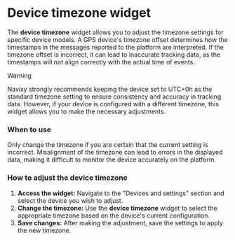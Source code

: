 # Device timezone widget

The **device timezone** widget allows you to adjust the timezone settings for specific device models. A GPS device's timezone offset determines how the timestamps in the messages reported to the platform are interpreted. If the timezone offset is incorrect, it can lead to inaccurate tracking data, as the timestamps will not align correctly with the actual time of events.

> [!WARNING]
> Navixy strongly recommends keeping the device set to UTC+0h as the standard timezone setting to ensure consistency and accuracy in tracking data. However, if your device is configured with a different timezone, this widget allows you to make the necessary adjustments.

### When to use

Only change the timezone if you are certain that the current setting is incorrect. Misalignment of the timezone can lead to errors in the displayed data, making it difficult to monitor the device accurately on the platform.

### How to adjust the device timezone

1. **Access the widget:** Navigate to the "Devices and settings" section and select the device you wish to adjust.
2. **Change the timezone:** Use the **device timezone** widget to select the appropriate timezone based on the device's current configuration.
3. **Save changes:** After making the adjustment, save the settings to apply the new timezone.